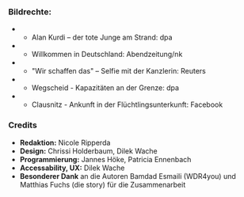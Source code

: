 ### Bildrechte:

- - Alan Kurdi – der tote Junge am Strand: dpa
- - Willkommen in Deutschland: Abendzeitung/nk
- - "Wir schaffen das" – Selfie mit der Kanzlerin: Reuters
- - Wegscheid - Kapazitäten an der Grenze: dpa
- - Clausnitz - Ankunft in der Flüchtlingsunterkunft: Facebook

### Credits

- **Redaktion:** Nicole Ripperda
- **Design:** Chrissi Holderbaum, Dilek Wache
- **Programmierung:** Jannes Höke, Patricia Ennenbach
- **Accessability, UX:** Dilek Wache
- **Besonderer Dank** an die Autoren Bamdad Esmaili (WDR4you) und Matthias Fuchs (die story) für die Zusammenarbeit

